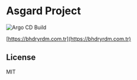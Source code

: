 # Asgard Project

![Argo CD Build](https://github.com/bhdryrdm/asgard/actions/workflows/docker-build-and-publish.yml/badge.svg)



[https://bhdryrdm.com.tr](https://bhdryrdm.com.tr)


## License

MIT
